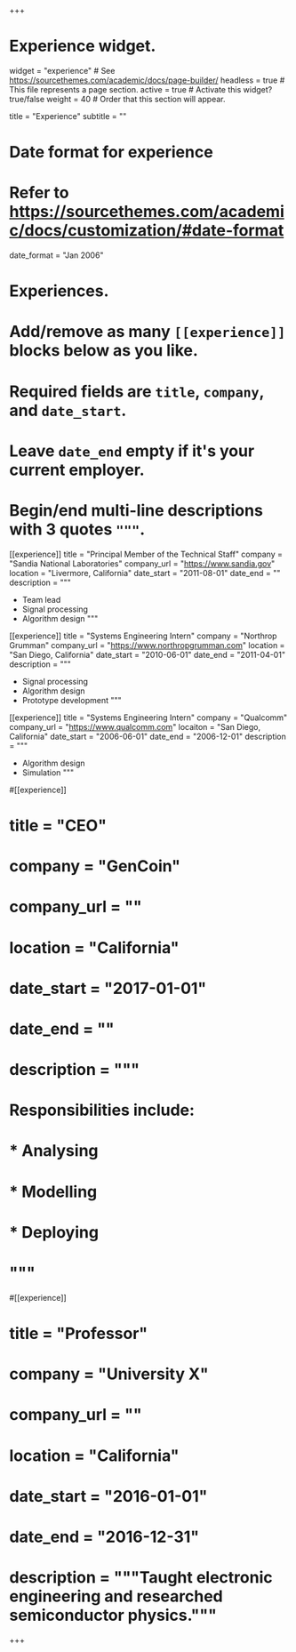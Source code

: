 +++
# Experience widget.
widget = "experience"  # See https://sourcethemes.com/academic/docs/page-builder/
headless = true  # This file represents a page section.
active = true  # Activate this widget? true/false
weight = 40  # Order that this section will appear.

title = "Experience"
subtitle = ""

# Date format for experience
#   Refer to https://sourcethemes.com/academic/docs/customization/#date-format
date_format = "Jan 2006"

# Experiences.
#   Add/remove as many `[[experience]]` blocks below as you like.
#   Required fields are `title`, `company`, and `date_start`.
#   Leave `date_end` empty if it's your current employer.
#   Begin/end multi-line descriptions with 3 quotes `"""`.

[[experience]]
  title = "Principal Member of the Technical Staff"
  company = "Sandia National Laboratories"
  company_url = "https://www.sandia.gov"
  location = "Livermore, California"
  date_start = "2011-08-01"
  date_end = ""
  description = """
  * Team lead
  * Signal processing
  * Algorithm design
  """

[[experience]]
  title = "Systems Engineering Intern"
  company = "Northrop Grumman"
  company_url = "https://www.northropgrumman.com"
  location = "San Diego, California"
  date_start = "2010-06-01"
  date_end = "2011-04-01"
  description = """
  * Signal processing
  * Algorithm design
  * Prototype development
  """

[[experience]]
  title = "Systems Engineering Intern"
  company = "Qualcomm"
  company_url = "https://www.qualcomm.com"
  locaiton = "San Diego, California"
  date_start = "2006-06-01"
  date_end = "2006-12-01"
  description = """
  * Algorithm design
  * Simulation
  """

#[[experience]]
#  title = "CEO"
#  company = "GenCoin"
#  company_url = ""
#  location = "California"
#  date_start = "2017-01-01"
#  date_end = ""
#  description = """
#  Responsibilities include:
#  
#  * Analysing
#  * Modelling
#  * Deploying
#  """

#[[experience]]
#  title = "Professor"
#  company = "University X"
#  company_url = ""
#  location = "California"
#  date_start = "2016-01-01"
#  date_end = "2016-12-31"
#  description = """Taught electronic engineering and researched semiconductor physics."""

+++
